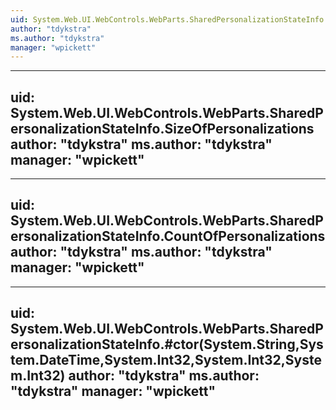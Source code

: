 ```yaml
---
uid: System.Web.UI.WebControls.WebParts.SharedPersonalizationStateInfo
author: "tdykstra"
ms.author: "tdykstra"
manager: "wpickett"
---
```


---
uid: System.Web.UI.WebControls.WebParts.SharedPersonalizationStateInfo.SizeOfPersonalizations
author: "tdykstra"
ms.author: "tdykstra"
manager: "wpickett"
---

---
uid: System.Web.UI.WebControls.WebParts.SharedPersonalizationStateInfo.CountOfPersonalizations
author: "tdykstra"
ms.author: "tdykstra"
manager: "wpickett"
---

---
uid: System.Web.UI.WebControls.WebParts.SharedPersonalizationStateInfo.#ctor(System.String,System.DateTime,System.Int32,System.Int32,System.Int32)
author: "tdykstra"
ms.author: "tdykstra"
manager: "wpickett"
---
